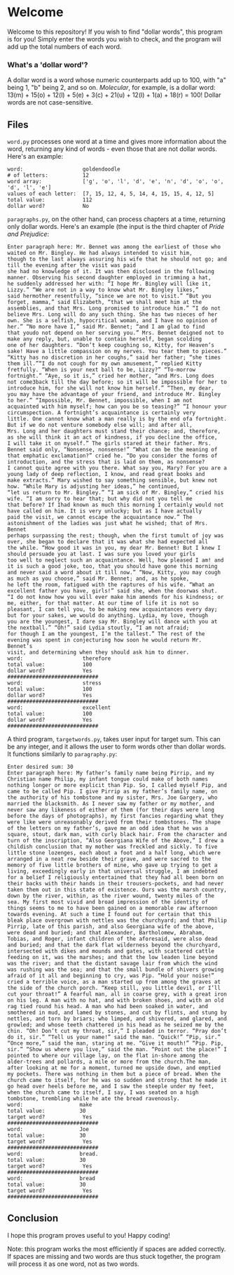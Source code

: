 # Welcome
Welcome to this repository! If you wish to find "dollar words", this program is for you! Simply enter the words you wish to check,
and the program will add up the total numbers of each word.

### What's a 'dollar word'?
A dollar word is a word whose numeric counterparts add up to 100, with "a" being 1, "b" being 2, and so on. *Molecular*, for example,
is a dollar word: 13(m) + 15(o) + 12(l) + 5(e) + 3(c) + 21(u) + 12(l) + 1(a) + 18(r) = 100! Dollar words are not case-sensitive.

## Files
```word.py``` processes one word at a time and gives more information about the word, returning any kind of words - even those that are not dollar words.
Here's an example:

```
word:                   goldendoodle
# of letters:           12
word array:             ['g', 'o', 'l', 'd', 'e', 'n', 'd', 'o', 'o', 'd', 'l', 'e']
values of each letter:  [7, 15, 12, 4, 5, 14, 4, 15, 15, 4, 12, 5]
total value:            112
dollar word?            No
```

```paragraphs.py```, on the other hand, can process chapters at a time, returning only dollar words.
Here's an example (the input is the third chapter of *Pride and Prejudice*:

```
Enter paragraph here: Mr. Bennet was among the earliest of those who waited on Mr. Bingley. He had always intended to visit him,
though to the last always assuring his wife that he should not go; and till the evening after the visit was paid
she had no knowledge of it. It was then disclosed in the following manner. Observing his second daughter employed in trimming a hat,
he suddenly addressed her with: “I hope Mr. Bingley will like it, Lizzy.” “We are not in a way to know what Mr. Bingley likes,”
said hermother resentfully, “since we are not to visit.” “But you forget, mamma,” said Elizabeth, “that we shall meet him at the
assemblies, and that Mrs. Long promised to introduce him.” “I do not believe Mrs. Long will do any such thing. She has two nieces of her
own. She is a selfish, hypocritical woman, and I have no opinion of her.” “No more have I,” said Mr. Bennet; “and I am glad to find
that youdo not depend on her serving you.” Mrs. Bennet deigned not to make any reply, but, unable to contain herself, began scolding
one of her daughters. “Don’t keep coughing so, Kitty, for Heaven’s sake! Have a little compassion on my nerves. You tear them to pieces.”
“Kitty has no discretion in her coughs,” said her father; “she times them ill.”“I do not cough for my own amusement,” replied Kitty
fretfully. “When is your next ball to be, Lizzy?” “To-morrow fortnight.” “Aye, so it is,” cried her mother, “and Mrs. Long does
not come3back till the day before; so it will be impossible for her to introduce him, for she will not know him herself.” “Then, my dear,
you may have the advantage of your friend, and introduce Mr. Bingley to her.” “Impossible, Mr. Bennet, impossible, when I am not
acquainted with him myself; how can you be so teasing?” “I honour your circumspection. A fortnight’s acquaintance is certainly very
little. One cannot know what a man really is by the end ofa fortnight. But if we do not venture somebody else will; and after all,
Mrs. Long and her daughters must stand their chance; and, therefore, as she will think it an act of kindness, if you decline the office,
I will take it on myself.” The girls stared at their father. Mrs. Bennet said only, “Nonsense, nonsense!” “What can be the meaning of
that emphatic exclamation?” cried he. “Do you consider the forms of introduction, and the stress that is laid on them, as nonsense?
I cannot quite agree with you there. What say you, Mary? For you are a young lady of deep reflection, I know, and read great books and
make extracts.” Mary wished to say something sensible, but knew not how. “While Mary is adjusting her ideas,” he continued,
“let us return to Mr. Bingley.” “I am sick of Mr. Bingley,” cried his wife. “I am sorry to hear that; but why did not you tell me
that before? If Ihad known as much this morning I certainly would not have called on him. It is very unlucky; but as I have actually
paid the visit, we cannot escape the acquaintance now.” The astonishment of the ladies was just what he wished; that of Mrs. Bennet
perhaps surpassing the rest; though, when the first tumult of joy was over, she began to declare that it was what she had expected all
the while. “How good it was in you, my dear Mr. Bennet! But I knew I should persuade you at last. I was sure you loved your girls
too well to neglect such an acquaintance. Well, how pleased I am! and it is such a good joke, too, that you should have gone this morning
and never said a word about it till now.” “Now, Kitty, you may cough as much as you choose,” said Mr. Bennet; and, as he spoke,
he left the room, fatigued with the raptures of his wife. “What an excellent father you have, girls!” said she, when the doorwas shut.
“I do not know how you will ever make him amends for his kindness; or me, either, for that matter. At our time of life it is not so
pleasant, I can tell you, to be making new acquaintances every day; but for your sakes, we would do anything. Lydia, my love, though
you are the youngest, I dare say Mr. Bingley will dance with you at the nextball.” “Oh!” said Lydia stoutly, “I am not afraid;
for though I am the youngest, I’m the tallest.” The rest of the evening was spent in conjecturing how soon he would return Mr. Bennet’s
visit, and determining when they should ask him to dinner.
word:                   therefore
total value:            100
dollar word?            Yes
#############################                   
word:                   stress
total value:            100
dollar word?            Yes
#############################
word:                   excellent
total value:            100
dollar word?            Yes
#############################
```

A third program, ```targetwords.py```, takes user input for target sum. This can be any integer, and it allows the user to form words other than dollar words. It functions similarly to ```paragraphy.py```:

```
Enter desired sum: 30
Enter paragraph here: My father’s family name being Pirrip, and my Christian name Philip, my infant tongue could make of both names nothing longer or more explicit than Pip. So, I called myself Pip, and came to be called Pip. I give Pirrip as my father’s family name, on the authority of his tombstone and my sister, Mrs. Joe Gargery, who married the blacksmith. As I never saw my father or my mother, and never saw any likeness of either of them (for their days were long before the days of photographs), my first fancies regarding what they were like were unreasonably derived from their tombstones. The shape of the letters on my father’s, gave me an odd idea that he was a square, stout, dark man, with curly black hair. From the character and turn of the inscription, “Also Georgiana Wife of the Above,” I drew a childish conclusion that my mother was freckled and sickly. To five little stone lozenges, each about a foot and a half long, which were arranged in a neat row beside their grave, and were sacred to the memory of five little brothers of mine, who gave up trying to get a living, exceedingly early in that universal struggle, I am indebted for a belief I religiously entertained that they had all been born on their backs with their hands in their trousers-pockets, and had never taken them out in this state of existence. Ours was the marsh country, down by the river, within, as the river wound, twenty miles of the sea. My first most vivid and broad impression of the identity of things seems to me to have been gained on a memorable raw afternoon towards evening. At such a time I found out for certain that this bleak place overgrown with nettles was the churchyard; and that Philip Pirrip, late of this parish, and also Georgiana wife of the above, were dead and buried; and that Alexander, Bartholomew, Abraham, Tobias, and Roger, infant children of the aforesaid, were also dead and buried; and that the dark flat wilderness beyond the churchyard, intersected with dikes and mounds and gates, with scattered cattle feeding on it, was the marshes; and that the low leaden line beyond was the river; and that the distant savage lair from which the wind was rushing was the sea; and that the small bundle of shivers growing afraid of it all and beginning to cry, was Pip. “Hold your noise!” cried a terrible voice, as a man started up from among the graves at the side of the church porch. “Keep still, you little devil, or I’ll cut your throat!” A fearful man, all in coarse grey, with a great iron on his leg. A man with no hat, and with broken shoes, and with an old rag tied round his head. A man who had been soaked in water, and smothered in mud, and lamed by stones, and cut by flints, and stung by nettles, and torn by briars; who limped, and shivered, and glared, and growled; and whose teeth chattered in his head as he seized me by the chin. “Oh! Don’t cut my throat, sir,” I pleaded in terror. “Pray don’t do it, sir.” “Tell us your name!” said the man. “Quick!” “Pip, sir.” “Once more,” said the man, staring at me. “Give it mouth!” “Pip. Pip, sir.” “Show us where you live,” said the man. “Point out the place!” I pointed to where our village lay, on the flat in-shore among the alder-trees and pollards, a mile or more from the church.The man, after looking at me for a moment, turned me upside down, and emptied my pockets. There was nothing in them but a piece of bread. When the church came to itself, for he was so sudden and strong that he made it go head over heels before me, and I saw the steeple under my feet, when the church came to itself, I say, I was seated on a high tombstone, trembling while he ate the bread ravenously. 
word:                  make
total value:           30
target word?            Yes
#############################
word:                  Joe
total value:           30
target word?            Yes
#############################
word:                  bread.
total value:           30
target word?            Yes
#############################
word:                  bread
total value:           30
target word?            Yes
#############################

```
## Conclusion
I hope this program proves useful to you! Happy coding!

Note: this program works the most efficiently if spaces are added correctly. If spaces are missing and two words are thus stuck together, the program will process it as one word, not as two words.
